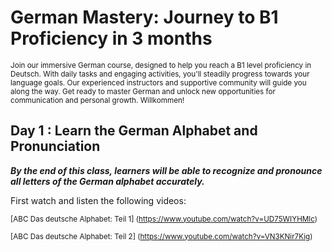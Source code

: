 # **German Mastery: Journey to B1 Proficiency in 3 months**
<sub>Join our immersive German course, designed to help you reach a B1 level proficiency in Deutsch. With daily tasks and engaging activities, you'll steadily progress towards your language goals. Our experienced instructors and supportive community will guide you along the way. Get ready to master German and unlock new opportunities for communication and personal growth. Willkommen!

  
## Day 1 : Learn the German Alphabet and Pronunciation 
***By the end of this class, learners will be able to recognize and pronounce all letters of the German alphabet accurately.***

  First watch and listen the following videos: 
  
<sub> [ABC Das deutsche Alphabet: Teil 1] (https://www.youtube.com/watch?v=UD75WIYHMlc) 
 
<sub> [ABC Das deutsche Alphabet: Teil 2] (https://www.youtube.com/watch?v=VN3KNir7Kig) 
